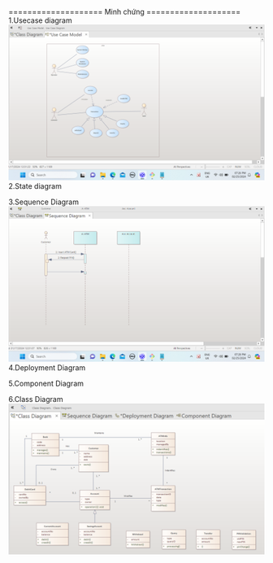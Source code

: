 ==================== Minh chứng ==================== 
1.Usecase diagram
![c1](demo/c1.png)
2.State diagram

3.Sequence Diagram
![c3](demo/c3.png)
4.Deployment Diagram

5.Component Diagram

6.Class Diagram
![c6](demo/c6.png)